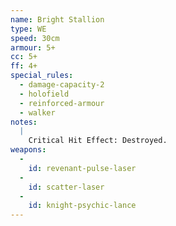 ```yaml
---
name: Bright Stallion
type: WE
speed: 30cm
armour: 5+
cc: 5+
ff: 4+
special_rules:
  - damage-capacity-2
  - holofield
  - reinforced-armour
  - walker
notes:
  |
    Critical Hit Effect: Destroyed.
weapons:
  -
    id: revenant-pulse-laser
  -
    id: scatter-laser
  -
    id: knight-psychic-lance
---
```

